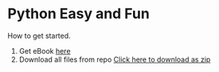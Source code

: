 # Python Easy and Fun

How to get started.

1. Get eBook [here](https://lpwr.ck.page/84e64fdcee)
2. Download all files from repo [Click here to download as zip]()
